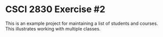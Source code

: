 # CSCI 2830 Exercise #2
This is an example project for maintaining a list of students and courses.
This illustrates working with multiple classes.
